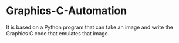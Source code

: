 # Graphics-C-Automation
It is based on a Python program that can take an image and write the Graphics C code that emulates that image.
